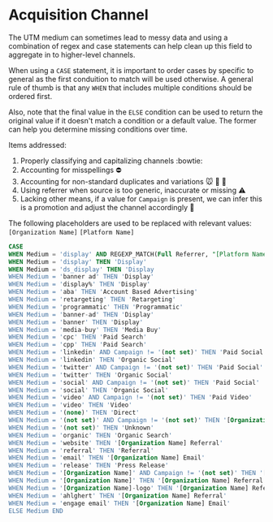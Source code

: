 # Acquisition Channel

The UTM medium can sometimes lead to messy data and using a combination of regex and case statements can help clean up this field to aggregate in to higher-level channels.

When using a `CASE` statement, it is important to order cases by specific to general as the first conduition to match will be used otherwise. A general rule of thumb is that any `WHEN` that includes multiple conditions should be ordered first.

Also, note that the final value in the `ELSE` condition can be used to return the original value if it doesn't match a condition or a default value. The former can help you determine missing conditions over time.

Items addressed:
1. Properly classifying and capitalizing channels :bowtie:
2. Accounting for misspellings :no_entry:
3. Accounting for non-standard duplicates and variations :mouse: :hamster: :rabbit:
4. Using referrer when source is too generic, inaccurate or missing :warning:
5. Lacking other means, if a value for `Campaign` is present, we can infer this is a promotion and adjust the channel accordingly :crystal_ball:

The following placeholders are used to be replaced with relevant values:
`[Organization Name]`
`[Platform Name]`

```SQL
CASE
WHEN Medium = 'display' AND REGEXP_MATCH(Full Referrer, "[Platform Name]") THEN 'Account Based Advertising'
WHEN Medium = 'display' THEN 'Display'
WHEN Medium = 'ds_display' THEN 'Display
WHEN Medium = 'banner ad' THEN 'Display'
WHEN Medium = 'display%' THEN 'Display'
WHEN Medium = 'aba' THEN 'Account Based Advertising'
WHEN Medium = 'retargeting' THEN 'Retargeting'
WHEN Medium = 'programmatic' THEN 'Programmatic'
WHEN Medium = 'banner-ad' THEN 'Display'
WHEN Medium = 'banner' THEN 'Display'
WHEN Medium = 'media-buy' THEN 'Media Buy'
WHEN Medium = 'cpc' THEN 'Paid Search'
WHEN Medium = 'cpp' THEN 'Paid Search'
WHEN Medium = 'linkedin' AND Campaign != '(not set)' THEN 'Paid Social'
WHEN Medium = 'linkedin' THEN 'Organic Social'
WHEN Medium = 'twitter' AND Campaign != '(not set)' THEN 'Paid Social'
WHEN Medium = 'twitter' THEN 'Organic Social'
WHEN Medium = 'social' AND Campaign != '(not set)' THEN 'Paid Social'
WHEN Medium = 'social' THEN 'Organic Social'
WHEN Medium = 'video' AND Campaign != '(not set)' THEN 'Paid Video'
WHEN Medium = 'video' THEN 'Video'
WHEN Medium = '(none)' THEN 'Direct'
WHEN Medium = '(not set)' AND Campaign != '(not set)' THEN '[Organization Name] Promotion'
WHEN Medium = '(not set)' THEN 'Unknown'
WHEN Medium = 'organic' THEN 'Organic Search'
WHEN Medium = 'website' THEN '[Organization Name] Referral'
WHEN Medium = 'referral' THEN 'Referral'
WHEN Medium = 'email' THEN '[Organization Name] Email'
WHEN Medium = 'release' THEN 'Press Release'
WHEN Medium = '[Organization Name]' AND Campaign != '(not set)' THEN '[Organization Name] Promotion'
WHEN Medium = '[Organization Name]' THEN '[Organization Name] Referral'
WHEN Medium = '[Organization Name]-logo' THEN '[Organization Name] Referral'
WHEN Medium = 'ahlghert' THEN '[Organization Name] Referral'
WHEN Medium = 'engage email' THEN '[Organization Name] Email'
ELSE Medium END
```
